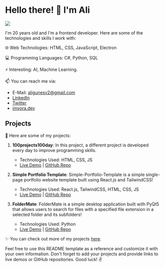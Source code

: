 # Hello there! 👋 I'm Ali

![](https://komarev.com/ghpvc/?username=aligunesv&style=flat-square)

I'm 20 years old and I'm a frontend developer. Here are some of the technologies and skills I work with:

🌐 Web Technologies: HTML, CSS, JavaScript, Electron

💻 Programming Languages: C#, Python, SQL

⚡ Interesting: AI, Machine Learning.

📫 You can reach me via:

- E-Mail: aligunesv2@gmail.com
- [LinkedIn](https://www.linkedin.com/in/aligunesv1/)
- [Twitter](https://twitter.com/aligvnes)
- [imvora.dev](https://www.imvora.dev/)

## Projects

🚀 Here are some of my projects:

1. **100projects100day**: In this project, a different project is developed every day to improve programming skills.

   - Technologies Used: HTML, CSS, JS
   - [Live Demo](https://github.com/aligunesv/100projects100day) | [GitHub Repo](https://github.com/aligunesv/100projects100day)

2. **Simple Portfolio Template**: Simple-Portfolio-Template is a simple single-page portfolio website template built using React.js and TailwindCSS!
   - Technologies Used: React.js, TailwindCSS, HTML, CSS, JS
   - [Live Demo](https://github.com/aligunesv/Simple-Portfolio-Template/tree/main) | [GitHub Repo](https://github.com/aligunesv/Simple-Portfolio-Template/tree/main)

3. **FolderMate**: FolderMate is a simple desktop application built with PyQt5 that allows users to search for files with a specified file extension in a selected folder and its subfolders!
   - Technologies Used: Python
   - [Live Demo](https://github.com/aligunesv/FolderMate) | [GitHub Repo](https://github.com/aligunesv/FolderMate)

✨ You can check out more of my projects [here](https://www.imvora.dev).

Feel free to use this README template as a reference and customize it with your own information. Don't forget to add your projects and provide links to live demos or GitHub repositories. Good luck! ✌️
